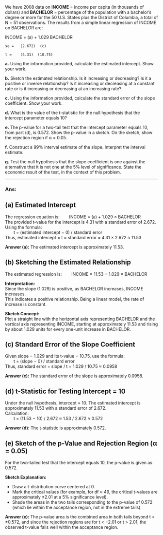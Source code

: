 We have 2008 data on **INCOME** = income per capita (in thousands of dollars) and **BACHELOR** = percentage of the population with a bachelor’s degree or more for the 50 U.S. States plus the District of Columbia, a total of N = 51 observations. The results from a simple linear regression of INCOME on BACHELOR are:

INCOME = (a) + 1.029 BACHELOR

    se =   (2.672)  (c)

    t =    (4.31)  (10.75)

**a.** Using the information provided, calculate the estimated intercept. Show your work.

**b.** Sketch the estimated relationship. Is it increasing or decreasing? Is it a positive or inverse relationship? Is it increasing or decreasing at a constant rate or is it increasing or decreasing at an increasing rate?

**c.** Using the information provided, calculate the standard error of the slope coefficient. Show your work.

**d.** What is the value of the t-statistic for the null hypothesis that the intercept parameter equals 10?

**e.** The p-value for a two-tail test that the intercept parameter equals 10, from part (d), is 0.572. Show the p-value in a sketch. On the sketch, show the rejection region if α = 0.05.

**f.** Construct a 99% interval estimate of the slope. Interpret the interval estimate.

**g.** Test the null hypothesis that the slope coefficient is one against the alternative that it is not one at the 5% level of significance. State the economic result of the test, in the context of this problem.

---
### Ans:

## (a) Estimated Intercept
The regression equation is:
  INCOME = (a) + 1.029 × BACHELOR  
The provided t-value for the intercept is 4.31 with a standard error of 2.672.  
Using the formula:  
  t = (estimated intercept − 0) / standard error  
Thus, estimated intercept = t × standard error = 4.31 × 2.672 ≈ 11.53  

**Answer (a):** The estimated intercept is approximately 11.53.

## (b) Sketching the Estimated Relationship
The estimated regression is:
  INCOME = 11.53 + 1.029 × BACHELOR  

**Interpretation:**  
Since the slope (1.029) is positive, as BACHELOR increases, INCOME increases.  
This indicates a positive relationship. Being a linear model, the rate of increase is constant.

**Sketch Concept:**  
Plot a straight line with the horizontal axis representing BACHELOR and the vertical axis representing INCOME, starting at approximately 11.53 and rising by about 1.029 units for every one-unit increase in BACHELOR.

## (c) Standard Error of the Slope Coefficient
Given slope = 1.029 and its t-value = 10.75, use the formula:  
  t = (slope − 0) / standard error  
Thus, standard error = slope / t = 1.029 / 10.75 ≈ 0.0958  

**Answer (c):** The standard error of the slope is approximately 0.0958.

## (d) t-Statistic for Testing Intercept = 10
Under the null hypothesis, intercept = 10. The estimated intercept is approximately 11.53 with a standard error of 2.672.  
Calculation:  
  t = (11.53 − 10) / 2.672 ≈ 1.53 / 2.672 ≈ 0.572  

**Answer (d):** The t-statistic is approximately 0.572.

## (e) Sketch of the p-Value and Rejection Region (α = 0.05)
For the two-tailed test that the intercept equals 10, the p-value is given as 0.572.

**Sketch Explanation:**  
- Draw a t-distribution curve centered at 0.  
- Mark the critical values (for example, for df ≈ 49, the critical t-values are approximately ±2.01 at a 5% significance level).  
- Shade the areas in the two tails corresponding to the p-value of 0.572 (which lie within the acceptance region, not in the extreme tails).

**Answer (e):** The p-value area is the combined area in both tails beyond t = ±0.572, and since the rejection regions are for t < −2.01 or t > 2.01, the observed t-value falls well within the acceptance region.
